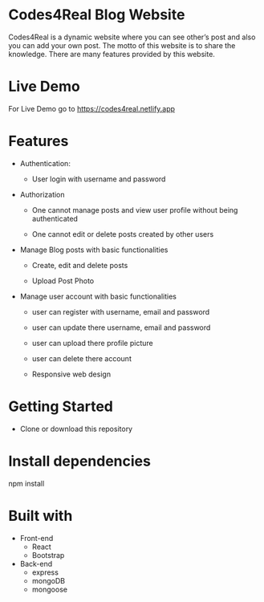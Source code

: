 # Codes4Real Blog Website
Codes4Real is a dynamic website where you can see other’s post and also you can add your own post. The motto of this website is to share the knowledge. There are many features provided by this website.
# Live Demo
For Live Demo go to https://codes4real.netlify.app

# Features

  * Authentication:
  
    * User login with username and password
    
  * Authorization

    * One cannot manage posts and view user profile without being authenticated
    
    * One cannot edit or delete posts created by other users
    
  * Manage Blog posts with basic functionalities

    * Create, edit and delete posts
    
    * Upload Post Photo

  * Manage user account with basic functionalities

    * user can register with username, email and password
    
    * user can update there username, email and password
    
    * user can upload there profile picture
    
    * user can delete there account
    
    * Responsive web design

# Getting Started

* Clone or download this repository
    
# Install dependencies
npm install

# Built with
   * Front-end
     * React
     * Bootstrap
   * Back-end
     * express
     * mongoDB
     * mongoose
